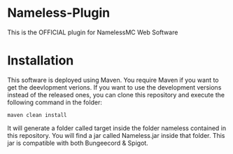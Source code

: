 # Nameless-Plugin
This is the OFFICIAL plugin for NamelessMC Web Software

# Installation
This software is deployed using Maven. You require Maven if you want to get the deevlopment verions. If you want to use the development versions instead of the released ones, you can clone this repository and execute the following command in the folder:
```
maven clean install
```
It will generate a folder called target inside the folder nameless contained in this repository. You will find a jar called Nameless.jar inside that folder. This jar is compatible with both Bungeecord & Spigot.